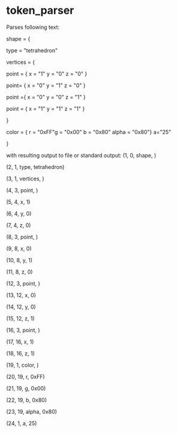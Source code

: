 # token_parser

Parses following text:

shape = {

type = "tetrahedron"

vertices = {

point = { x = "1" y = "0" z = "0" 
 }

point= { x = "0" y = "1" z = "0" }

point ={ x = "0" y = "0" z = "1" }

point = { x = "1" y = "1" z = "1" }

}

color = { r = "0xFF"g = "0x00" b = "0x80" alpha = "0x80"} a="25"

}

with resulting output to file or standard output:
(1, 0, shape, )

(2, 1, type, tetrahedron)

(3, 1, vertices, )

(4, 3, point, )

(5, 4, x, 1)

(6, 4, y, 0)

(7, 4, z, 0)

(8, 3, point, )

(9, 8, x, 0)

(10, 8, y, 1)

(11, 8, z, 0)

(12, 3, point, )

(13, 12, x, 0)

(14, 12, y, 0)

(15, 12, z, 1)

(16, 3, point, )

(17, 16, x, 1)

(18, 16, z, 1)

(19, 1, color, )

(20, 19, r, 0xFF)

(21, 19, g, 0x00)

(22, 19, b, 0x80)

(23, 19, alpha, 0x80)

(24, 1, a, 25)
